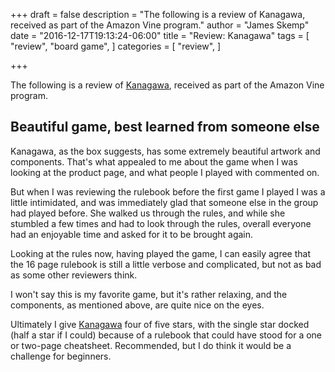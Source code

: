 +++
draft = false
description = "The following is a review of Kanagawa, received as part of the Amazon Vine program."
author = "James Skemp"
date = "2016-12-17T19:13:24-06:00"
title = "Review: Kanagawa"
tags = [
  "review",
  "board game",
]
categories = [
  "review",
]

+++

The following is a review of [Kanagawa][review], received as part of the Amazon Vine program.

## Beautiful game, best learned from someone else

Kanagawa, as the box suggests, has some extremely beautiful artwork and components. That's what appealed to me about the game when I was looking at the product page, and what people I played with commented on.

But when I was reviewing the rulebook before the first game I played I was a little intimidated, and was immediately glad that someone else in the group had played before. She walked us through the rules, and while she stumbled a few times and had to look through the rules, overall everyone had an enjoyable time and asked for it to be brought again.

Looking at the rules now, having played the game, I can easily agree that the 16 page rulebook is still a little verbose and complicated, but not as bad as some other reviewers think.

I won't say this is my favorite game, but it's rather relaxing, and the components, as mentioned above, are quite nice on the eyes.

Ultimately I give [Kanagawa][review] four of five stars, with the single star docked (half a star if I could) because of a rulebook that could have stood for a one or two-page cheatsheet. Recommended, but I do think it would be a challenge for beginners.

[review]: http://amzn.to/2hLjA19
